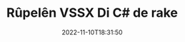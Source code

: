 ---
############################# Static ############################
layout: "auto-gen-merger"
date: 2022-11-10T18:31:50
draft: false
otherformats: dotx epub html mht mhtml odp ods odt one otp ott pdf pps ppsx ppt pptx

############################# Head ############################
head_title: "Rûpelên VSSX di C# de rake"
head_description: "Rûpelek yek an berhevokek rûpelan ji pelek VSSX ya di C# de jêbikin an jêbikin bi berevajîkirina rêzika rûpelan bi karanîna API-ya yekkirina belgeyan."

############################# Header ############################
title: "Rûpelên VSSX Di C# de rake"
description: "Rûpelên VSSX yên bi çend rêzikên koda {{Navê berhemê}} rakin."
bg_image: "https://cms.admin.containerize.com/templates/aspose/App_Themes/V3/images/bg/header1.png"
bg_overlay: false
button:
    enable: true
    icon: "fas fa-arrow-down"
    label: "Daxistina Doza Belaş"
    link: "https://downloads.groupdocs.com/merger/net"

############################# SubMenu ############################
submenu:
    enable: true

    left:
        img_alt: "GroupDocs.Merger for .NET"
        image: "https://cms.admin.containerize.com/templates/groupdocs/images/product-logos/90x90-noborder/groupdocs-merger-net.png"
        product: "GroupDocs.Merger"
        platform: ".NET"

    middle:
        button:

            # button loop
            - link: "https://apireference.groupdocs.com/merger/net"
              text: "Çavkanî API"

            # button loop
            - link: "https://github.com/groupdocs-merger"
              text: "Nimûneyên Kodê"

            # button loop
            - link: "https://products.groupdocs.app/merger/family"
              text: "Demos Bijî"

            # button loop
            - link: "https://purchase.groupdocs.com/pricing/merger/net"
              text: "Pricing"

    right:
        link_download: "https://downloads.groupdocs.com/merger"
        link_learn: "https://docs.groupdocs.com/merger/net"
        link_buy: "https://purchase.groupdocs.com"

############################# About ############################
about:
    enable: true
    title: "Derbarê GroupDocs.Merger for .NET API"
    content: |
        [GroupDocs.Merger for .NET](/ku/merger/net/) çareseriyek hêsan pêşkêşî dike ku bi ewlehî di navbera cûrbecûr formên belgeyan de wekî PDF, Microsoft Office (Word, Excel, PowerPoint veqete) , OneNote), OpenDocument, HTML, wêne û gelekên din di nav sepanên .NET de. Bi lê zêdekirina tenê çend rêzikên kodê, çend operasyonên belgeyê yên wekî veguheztin, rakirin, zivirandin, guheztin, derxistin an guheztina arastekirina rûpelan di nav belgeyan de pêk bînin. Belgeyên ku API-ya yekbûyî di heman demê de pêşdîtina rûpelên belgeyê wekî wêneyek jî piştgirî dike da ku struktur, formatkirin û naverokê li ser rûpelê analîz bike.
        
        GroupDocs.Merger API ji bo çareseriyên pargîdanî vebijarkek rast e ku hewceyê taybetmendiyên rakirina pelê pelê ye. Van API-an li ser hemî pergalên xebitandinê û platformên sereke, tevî .NET Framework, .NET Standard, .NET Core, Mono, baş têne piştgirî kirin.

############################# Steps ############################
steps:
    enable: true
    title_left: "Rûpelên Pelê VSSX di .NET de rake"
    content_left: |
        [GroupDocs.Merger for .NET](/ku/merger/net/) ji pêşdebirên C# re hêsan dike ku yek an çend rûpelên taybetî di nav VSSX de jêbikin. pelê bi pêkanîna çend gavên hêsan.
        
        * **RemoveOptions** bi hejmarên rûpelan ên jêbirinê re bidin destpêkirin.
        * Mînaka nû ya **Merger** biafirînin û rêça belgeya çavkaniyê wekî pîvanek çêker derbas bikin.
        * Gazî **RemovePages** bikin û tiştên **RemoveOptions** derbas bikin.
        * Gazî **Save** bikin û riya pelê diyar bikin da ku belgeya encam tomar bike.

    title_right: "Pêdiviyên Sîstemê"
    content_right: |
        GroupDocs.Merger for .NET API li ser hemî platform û pergalên xebitandinê yên sereke têne piştgirî kirin. Berî ku hûn koda jêrîn bicîh bikin, ji kerema xwe pê ewle bibin ku we şertên jêrîn li ser pergala we hatine saz kirin.

        * Pergalên Xebatê: Microsoft Windows, Linux, MacOS
        * Jîngehên Pêşketinê: Visual Studio, Xamarin, MonoDevelop
        * Çarçoveyên: .NET Framework, .NET Standard, .NET Core, Mono
        * Guhertoya herî dawî ya GroupDocs.Merger for .NET ji [NuGet](https://www.nuget.org/packages/groupdocs.merger) dakêşîne
         
    code: |
     {{% merger/additional-styles %}}
     {{< merger/code-merger title="Meriv çawa bi koda nimûneya C# pelên VSSX jêbirin">}}

        ```csharp    
        // Rûpelên pelê yên VSSX bi karanîna API-ya GroupDocs.Merger rakin
        // Dersa RemoveOptions bi hejmarên rûpelên hilbijartî bidin destpêkirin
        RemoveOptions removeOptions = new RemoveOptions(new int[] { 3, 6 });

        // Bi belgeya têketina VSSX Yekbûnek yekser
        using (Merger merger = new Merger("input.vssx"))
          {
            // Gazî rêbaza RemovePages bikin û tiştê RemoveOptions jê re derbas bikin
            merger.RemovePages(removeOptions);
    
            // Gazî rêbaza Save bikin û riya pelê ya xwestî derbas bikin da ku belgeya derketinê hilînin
            merger.Save("output.vssx");
          }
        ```
     {{< /merger/code-merger >}}

############################# Demos ############################
demos:
    enable: true
    title: "Demoyên Zindî - Rûpelên Serhêl ên VSSX jêbirin"
    content: |
       Bi serdana malpera [GroupDocs.Merger Live Demos](https://products.groupdocs.app/splitter/remove-pages/vssx) niha rûpelên pelê yên VSSX rakin.
       Demoya zindî xwedî feydeyên jêrîn e.
        
############################# About Formats ############################
about_formats:
    enable: true

############################# More Formats ############################
more_formats:
    enable: true
    title: "Rûpelên Ji Formên Belgeya Din Rakin"
    content: |
        .NET belgeyên API-ê ji bo formatên pelan û wêneyan yek dibin û vediqetînin. Wekî ku li jêr hatî destnîşan kirin hin formatên pelê yên populer derxînin.

############################# Back to top ###############################
back_to_top:
    enable: true
---